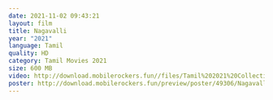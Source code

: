 ```yaml
---
date: 2021-11-02 09:43:21
layout: film
title: Nagavalli
year: "2021"
language: Tamil
quality: HD
category: Tamil Movies 2021
size: 600 MB
video: http://download.mobilerockers.fun//files/Tamil%202021%20Collection/Nagavalli%20(2021)/Nagavalli%20(2021)%20Full%20Movies/Nagavalli%20(2021)%20HDRip/Nagavalli%20(2021)%20HDRip%20Single%20Part.mp4
poster: http://download.mobilerockers.fun/preview/poster/49306/Nagavalli%20(2021).png
---
```

